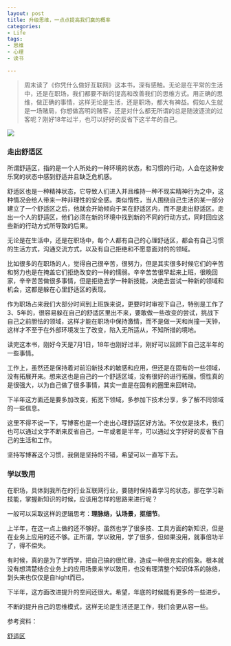 ```yaml
---
layout: post
title: 升级思维，一点点提高我们赢的概率
categories:
- Life
tags:
- 思维
- 心理
- 读书

---
```


> 周末读了《你凭什么做好互联网》这本书，深有感触。无论是在平常的生活中，还是在职场，我们都要不断的提高和改善我们的思维方式。用正确的思维，做正确的事情，这样无论是生活，还是职场，都大有裨益。假如人生就是一场赌局，你想做高明的赌客，还是对什么都无所谓的总是随波逐流的过客呢？刚好18年过半，也可以好好的反省下这半年的自己。

![](https://ws4.sinaimg.cn/large/006tKfTcgy1fsubwasy58j30nc0dwwfy.jpg)

### 走出舒适区

所谓舒适区，指的是一个人所处的一种环境的状态，和习惯的行动，人会在这种安乐窝的状态中感到舒适并且缺乏危机感。

舒适区也是一种精神状态，它导致人们进入并且维持一种不现实精神行为之中，这种情况会给人带来一种非理性的安全感。类似惰性，当人围绕自己生活的某一部分建立了一个舒适区之后，他就会开始倾向于呆在舒适区内，而不是走出舒适区。走出一个人的舒适区，他们必须在新的环境中找到新的不同的行动方式，同时回应这些新的行动方式所导致的后果。

无论是在生活中，还是在职场中，每个人都有自己的心理舒适区，都会有自己习惯的生活方式，沟通交流方式，以及有自己拒绝和不愿意面对的的领域。

比如很多的在职场的人，觉得自己很辛苦，很努力，但是其实很多时候它们的辛苦和努力也是在掩盖它们拒绝改变的一种的懦弱。辛辛苦苦很早起来上班，很晚回家，辛辛苦苦做很多事情，但是拒绝去学一种新技能，决绝去尝试一种新的领域和机会，这都是躲在心里舒适区的表现。

作为职场占来我们大部分时间到上班族来说，更要时时审视下自己，特别是工作了3、5年的，很容易躲在自己的舒适区里出不来，要敢做一些改变的尝试，挑战下自己之前胆怯的领域，这样才能在职场中保持激情，而不是做一天和尚撞一天钟，这样才不至于在外部环境发生了改变，陷入无所适从，不知所措的境地。

读完这本书，刚好今天是7月1日，18年也刚好过半，刚好可以回顾下自己这半年的一些事情。

工作上，虽然还是保持着对前沿新技术的敏感和应用，但还是在固有的一些领域，没有拓展开来。想来这也是自己的一个舒适区域，没有很好的进行拓展。惯性真的是很强大，以为自己做了很多事情，其实一直是在固有的圈里来回转动。

下半年这方面还是要多加改变，拓宽下领域，多参加下技术分享，多了解不同领域的一些信息。

这里不得不说一下，写博客也是一个走出心理舒适区好方法。不仅仅是技术，我们也可以通过文字不断来反省自己，一年或者是半年，可以通过文字好好的反省下自己的生活和工作。

坚持写博客这个习惯，我倒是坚持的不错，希望可以一直写下去。

### 学以致用

在职场，具体到我所在的行业互联网行业，要随时保持着学习的状态，那在学习新技能，掌握新知识的时候，应该用怎样的思路来进行呢？

一般可以采取这样的逻辑思考：**理脉络，认场景，抠细节**。

上半年，在这一点上做的还不够好。虽然也学了很多技、工具方面的新知识，但是在业务上应用的还不够。正所谓，学以致用，学了很多，但如果没用，就事倍功半了，得不偿失。

有时候，真的是为了学而学，把自己搞的很忙碌，造成一种很充实的假象。根本就没有想清楚结合业务上的应用场景来学以致用，也没有理清整个知识体系的脉络，到头来也仅仅是自hight而已。

下半年，这方面改进提升的空间还很大。希望，年底的时候能有更多的一些进步。

不断的提升自己的思维模式，这样无论是生活还是工作，我们会更从容一些。

参考资料：

[舒适区](https://zh.wikipedia.org/wiki/%E8%88%92%E9%80%82%E5%8C%BA)















